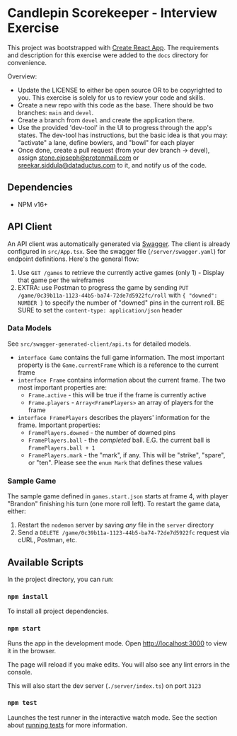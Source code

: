 # Candlepin Scorekeeper - Interview Exercise

This project was bootstrapped with [Create React App](https://github.com/facebook/create-react-app). The requirements and description for this exercise were added to the `docs` directory for convenience.

Overview:

* Update the LICENSE to either be open source OR to be copyrighted to you. This exercise is solely for us to review your code and skills.
* Create a new repo with this code as the base. There should be two branches: `main` and `devel`.
* Create a branch from `devel` and create the application there.
* Use the provided 'dev-tool' in the UI to progress through the app's states. The dev-tool has instructions, but the basic idea is that you may: "activate" a lane, define
  bowlers, and "bowl" for each player
* Once done, create a pull request (from your dev branch -> devel), assign stone.ejoseph@protonmail.com or sreekar.siddula@dataductus.com to it, and notify us of the code.

## Dependencies

* NPM v16+

## API Client

An API client was automatically generated via [Swagger](http://editor.swagger.io). The client is already configured in `src/App.tsx`. See the swagger file (`/server/swagger.yaml`) for endpoint definitions. Here's the general flow:

  1. Use `GET /games` to retrieve the currently active games (only 1)
    - Display that game per the wireframes
  2. EXTRA: use Postman to progress the game by sending `PUT /game/0c39b11a-1123-44b5-ba74-72de7d5922fc/roll` with `{ "downed": NUMBER }` to specify the number of "downed" pins in the current roll. BE SURE to set the `content-type: application/json` header

### Data Models

See `src/swagger-generated-client/api.ts` for detailed models.

- `interface Game` contains the full game information. The most important property is the `Game.currentFrame` which is a reference to the current frame
- `interface Frame` contains information about the current frame. The two most important properties are:
  - `Frame.active` - this will be true if the frame is currently active
  - `Frame.players` - `Array<FramePlayers>` an array of players for the frame
- `interface FramePlayers` describes the players' information for the frame. Important properties:
  - `FramePlayers.downed` - the number of downed pins
  - `FramePlayers.ball` - the _completed_ ball. E.G. the current ball is `FramePlayers.ball + 1`
  - `FramePlayers.mark` - the "mark", if any. This will be "strike", "spare", or "ten". Please see the `enum Mark` that defines these values

### Sample Game

The sample game defined in `games.start.json` starts at frame 4, with player "Brandon" finishing his turn (one more roll left). To restart the game data, either:

1. Restart the `nodemon` server by saving _any_ file in the `server` directory
2. Send a `DELETE /game/0c39b11a-1123-44b5-ba74-72de7d5922fc` request via cURL, Postman, etc.

## Available Scripts

In the project directory, you can run:

### `npm install`

To install all project dependencies.

### `npm start`

Runs the app in the development mode.
Open [http://localhost:3000](http://localhost:3000) to view it in the browser.

The page will reload if you make edits.
You will also see any lint errors in the console.

This will also start the dev server (`./server/index.ts`) on port `3123`

### `npm test`

Launches the test runner in the interactive watch mode.
See the section about [running tests](https://facebook.github.io/create-react-app/docs/running-tests) for more information.